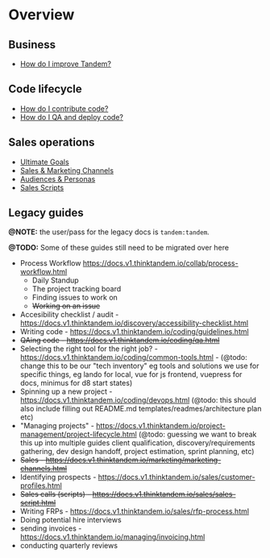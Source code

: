 # Overview

## Business

* [How do I improve Tandem?](./improve-tandem.md)

## Code lifecycle

* [How do I contribute code?](./contributing-code.md)
* [How do I QA and deploy code?](./qaing-code.md)

## Sales operations

* [Ultimate Goals](./ultimate-goals.md)
* [Sales & Marketing Channels](./sales-marketing-channels.md)
* [Audiences & Personas](./audiences-personas.md)
* [Sales Scripts](./sales-scripts.md)

## Legacy guides

**@NOTE:** the user/pass for the legacy docs is `tandem:tandem`.

**@TODO:** Some of these guides still need to be migrated over here

* Process Workflow <https://docs.v1.thinktandem.io/collab/process-workflow.html>
  * Daily Standup
  * The project tracking board
  * Finding issues to work on
  * ~~Working on an issue~~
* Accesibility checklist / audit - <https://docs.v1.thinktandem.io/discovery/accessibility-checklist.html>
* Writing code - <https://docs.v1.thinktandem.io/coding/guidelines.html>
* ~~QAing code - <https://docs.v1.thinktandem.io/coding/qa.html>~~
* Selecting the right tool for the right job? - <https://docs.v1.thinktandem.io/coding/common-tools.html> - (@todo: change this to be our "tech inventory" eg tools and solutions we use for specific things, eg lando for local, vue for js frontend, vuepress for docs, minimus for d8 start states)
* Spinning up a new project - <https://docs.v1.thinktandem.io/coding/devops.html> (@todo: this should also include filling out README.md templates/readmes/architecture plan etc)
* "Managing projects" - <https://docs.v1.thinktandem.io/project-management/project-lifecycle.html> (@todo: guessing we want to break this up into multiple guides client qualification, discovery/requirements gathering, dev design handoff, project estimation, sprint planning, etc)
* ~~Sales - <https://docs.v1.thinktandem.io/marketing/marketing-channels.html>~~
* Identifying prospects - <https://docs.v1.thinktandem.io/sales/customer-profiles.html>
* ~~Sales calls (scripts) - <https://docs.v1.thinktandem.io/sales/sales-script.html>~~
* Writing FRPs - <https://docs.v1.thinktandem.io/sales/rfp-process.html>
* Doing potential hire interviews
* sending invoices - <https://docs.v1.thinktandem.io/managing/invoicing.html>
* conducting quarterly reviews
